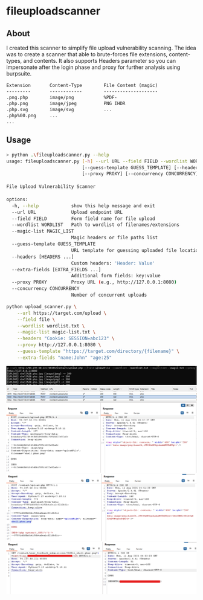 # fileuploadscanner

## About

I created this scanner to simplify file upload vulnerability scanning. The idea was to create a scanner that able to brute-forces file extensions, content-types, and contents. It also supports Headers parameter so you can impersonate after the login phase and proxy for further analysis using burpsuite.

```
Extension		Content-Type		File Content (magic)
---------		------------		--------------------
.png.php 		image/png  			%PDF-
.php.png 		image/jpeg 			PNG IHDR
.php.svg 		image/svg 			...
.php%00.png 	...
...
```

## Usage

```bash
> python .\fileuploadscanner.py --help
usage: fileuploadscanner.py [-h] --url URL --field FIELD --wordlist WORDLIST --magic-list MAGIC_LIST
                            [--guess-template GUESS_TEMPLATE] [--headers [HEADERS ...]] [--extra-fields [EXTRA_FIELDS ...]]
                            [--proxy PROXY] [--concurrency CONCURRENCY]

File Upload Vulnerability Scanner

options:
  -h, --help            show this help message and exit
  --url URL             Upload endpoint URL
  --field FIELD         Form field name for file upload
  --wordlist WORDLIST   Path to wordlist of filenames/extensions
  --magic-list MAGIC_LIST
                        Magic headers or file paths list
  --guess-template GUESS_TEMPLATE
                        URL template for guessing uploaded file location (optional)
  --headers [HEADERS ...]
                        Custom headers: 'Header: Value'
  --extra-fields [EXTRA_FIELDS ...]
                        Additional form fields: key:value
  --proxy PROXY         Proxy URL (e.g., http://127.0.0.1:8080)
  --concurrency CONCURRENCY
                        Number of concurrent uploads
```

```bash
python upload_scanner.py \
    --url https://target.com/upload \
    --field file \
    --wordlist wordlist.txt \
    --magic-list magic-list.txt \
    --headers "Cookie: SESSION=abc123" \
    --proxy http://127.0.0.1:8080 \
    --guess-template "https://target.com/directory/{filename}" \
    --extra-fields "name:John" "age:25"
```

![](img/img1.png)
![](img/img2.png)
![](img/img4.png)
![](img/img3.png)